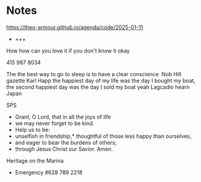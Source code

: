 # Notes

<a href="https://theo-armour.github.io/agenda/code/2025-01-11/#README.md">https://theo-armour.github.io/agenda/code/2025-01-11</a>

* +++

How how can you love it if you don't know it okay&nbsp;

415 987 8034

The the best way to go to sleep is to have a clear conscience&nbsp;
Nob Hill gazette
Karl Happ the happiest day of my life was the day I bought my boat, the second happiest day was the day I sold my boat yeah&nbsp;Lagcadio hearn Japan

SPS

* Grant, O Lord, that in all the joys of life
* we may never forget to be kind.
* Help us to be:
* unselfish in friendship,* thoughtful of those less happy than ourselves,
* and eager to bear the burdens of others;
* through Jesus Christ our Savior. Amen.

Heritage on the Marina

* Emergency #628 789 2218